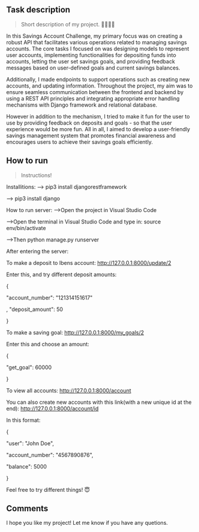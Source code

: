 ## Task description
> Short description of my project.
👩🏽‍💻🏦

In this Savings Account Challenge, my primary focus was on creating a robust API that facilitates various operations related to managing savings accounts. The core tasks I focused on was designing models to represent user accounts, implementing functionalities for depositing funds into accounts, letting the user set savings goals, and providing feedback messages based on user-defined goals and current savings balances.

Additionally, I made endpoints to support operations such as creating new accounts, and updating information. Throughout the project, my aim was to ensure seamless communication between the frontend and backend by using a REST API principles and integrating appropriate error handling mechanisms with Django framework and relational database.

However in addition to the mechanism, I tried to make it fun for the user to use by providing feedback on deposits and goals - so that the user experience would be more fun. All in all, I aimed to develop a user-friendly savings management system that promotes financial awareness and encourages users to achieve their savings goals efficiently.



## How to run
> Instructions!

Installitions:
--> pip3 install djangorestframework

--> pip3 install django

How to run server:
-->Open the project in Visual Studio Code

-->Open the terminal in Visual Studio Code and type in: source env/bin/activate

-->Then python manage.py runserver


After entering the server:



To make a deposit to Ibens account:
http://127.0.0.1:8000/update/2

Enter this, and try different deposit amounts:

{

 "account_number": "121314151617"
 
, "deposit_amount": 50 

}





To make a saving goal:
http://127.0.0.1:8000/my_goals/2

Enter this and choose an amount:

{ 

"get_goal": 60000 

}



To view all accounts:
http://127.0.0.1:8000/account




You can also create new accounts with this link(with a new unique id at the end):
http://127.0.0.1:8000/account/id

In this format:

{

"user": "John Doe",

"account_number": "4567890876",

"balance": 5000 

}

Feel free to try different things! 😇

## Comments
I hope you like my project! Let me know if you have any quetions.
